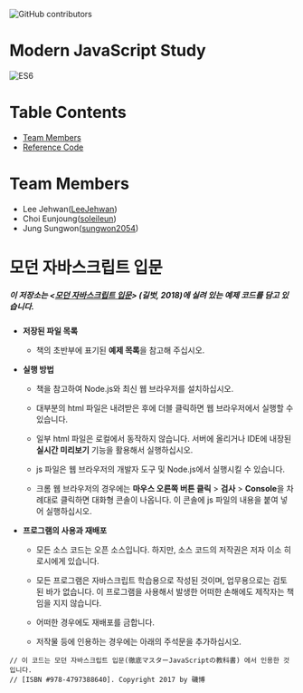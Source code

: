 ![GitHub contributors](https://img.shields.io/github/contributors/Alpha-ka-js/Modern-jS?&color=brightgreen)
![<Languages>](https://img.shields.io/github/languages/count/Alpha-ka-JS/Modern-JS?&color=brightgreen)
![<TopLanguages>](https://img.shields.io/github/languages/top/Alpha-ka-JS/Modern-JS?&color=brightgreen)
![<repoSize>](https://img.shields.io/github/repo-size/Alpha-ka-JS/Modern-JS)
![<CommitActivity>](https://img.shields.io/github/commit-activity/m/Alpha-ka-JS/Modern-JS)
![<LastCommit>](https://img.shields.io/github/last-commit/Alpha-ka-JS/Modern-JS)
 
# Modern JavaScript Study
![ES6](https://jaeyeophan.github.io/images/javascript_es6.png)


# Table Contents
* [Team Members](#team-members)
* [Reference Code](#reference-code)

# <a name="team-members"></a>Team Members
* Lee Jehwan([LeeJehwan](https://github.com/LeeJehwan))
* Choi Eunjoung([soleileun](https://github.com/soleileun))
* Jung Sungwon([sungwon2054](https://github.com/sungwon2054))

# <a name="reference-code"></a>모던 자바스크립트 입문

##### 이 저장소는 <[모던 자바스크립트 입문](https://github.com/gilbutITbook/006960)> (길벗, 2018)에 실려 있는 예제 코드를 담고 있습니다.


- **저장된 파일 목록**

  - 책의 초반부에 표기된 **예제 목록**을 참고해 주십시오.

- **실행 방법**

  - 책을 참고하여 Node.js와 최신 웹 브라우저를 설치하십시오.

  - 대부분의 html 파일은 내려받은 후에 더블 클릭하면 웹 브라우저에서 실행할 수 있습니다.

  - 일부 html 파일은 로컬에서 동작하지 않습니다. 서버에 올리거나 IDE에 내장된 **실시간 미리보기** 기능을 활용해서 실행하십시오.

  - js 파일은 웹 브라우저의 개발자 도구 및 Node.js에서 실행시킬 수 있습니다.

  - 크롬 웹 브라우저의 경우에는 **마우스 오른쪽 버튼 클릭** > **검사** > **Console**을 차례대로 클릭하면 대화형 콘솔이 나옵니다. 이 콘솔에 js 파일의 내용을 붙여 넣어 실행하십시오.

- **프로그램의 사용과 재배포**

  - 모든 소스 코드는 오픈 소스입니다. 하지만, 소스 코드의 저작권은 저자 이소 히로시에게 있습니다.
  
  - 모든 프로그램은 자바스크립트 학습용으로 작성된 것이며, 업무용으로는 검토된 바가 없습니다. 이 프로그램을 사용해서 발생한 어떠한 손해에도 제작자는 책임을 지지 않습니다.

  - 어떠한 경우에도 재배포를 금합니다.
  
  - 저작물 등에 인용하는 경우에는 아래의 주석문을 추가하십시오.

```
// 이 코드는 모던 자바스크립트 입문(徹底マスターJavaScriptの教科書) 에서 인용한 것입니다.  
// [ISBN #978-4797388640]. Copyright 2017 by 磯博
```
